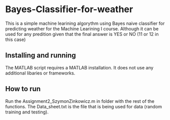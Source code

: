 Bayes-Classifier-for-weather
================================

This is a simple machine learining algorythm using Bayes naive classifier for predicting weather for the Machine Learining I course. Although it can be used for any predition given that the final answer is YES or NO (11 or 12 in this case)

Installing and running
----------------------

The MATLAB script requires a MATLAB installation. It does not use any additional libaries or frameworks.


**How to run**
---
Run the Assignment2_SzymonZinkowicz.m in folder with the rest of the functions. The Data_sheet.txt is the file that is being used for data (random training and testing).
